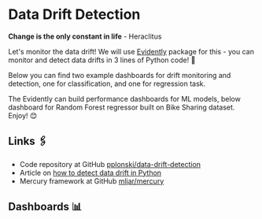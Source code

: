# Data Drift Detection

**Change is the only constant in life** - Heraclitus

Let's monitor the data drift! We will use <a href="https://github.com/evidentlyai" target="_blank">Evidently</a> package for this - you can monitor and detect data drifts in 3 lines of Python code! 🐍

Below you can find two example dashboards for drift monitoring and detection, one for classification, and one for regression task. 

The Evidently can build performance dashboards for ML models, below dashboard for Random Forest regressor built on Bike Sharing dataset. Enjoy! 😊 

## Links 🖇️

- Code repository at GitHub [pplonski/data-drift-detection](https://github.com/pplonski/data-drift-detection)
- Article on [how to detect data drift in Python](https://mljar.com/blog/data-drift-detection-python)
- Mercury framework at GitHub [mljar/mercury](https://github.com/mljar/mercury) 

## Dashboards 📊
